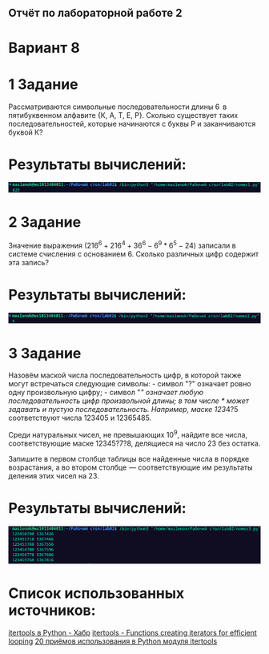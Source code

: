 ## Отчёт по лабораторной работе 2
# Вариант 8
# 1 Задание
Рассматриваются символьные последовательности длины 6  в пятибуквенном алфавите {К, А, Т, Е, Р}. Сколько существует таких последовательностей, которые начинаются с буквы Р и заканчиваются буквой К?
# Результаты вычислений:
![](Screenshots/Screenshot1.png)
# 2 Задание
Значение выражения $(216^6+216^4+36^6-6^9*6^5-24)$ записали в системе счисления с основанием 6. Сколько различных цифр содержит эта запись?
# Результаты вычислений:
![](Screenshots/Screenshot2.png)
# 3 Задание
Назовём маской числа последовательность цифр, в которой также могут встречаться следующие символы:
    - символ "?" означает ровно одну произвольную цифру;
    - символ "*" означает любую последовательность цифр произвольной длины; в том числе * может задавать и пустую последовательность.
Например, маске 123*4?5 соответствуют числа 123405 и 12365485.

Среди натуральных чисел, не превышающих $10^9$, найдите все числа, соответствующие маске 12345?7?8, делящиеся на число 23 без остатка.

Запишите в первом столбце таблицы все найденные числа в порядке возрастания, а во втором столбце  — соответствующие им результаты деления этих чисел на 23.   
# Результаты вычислений:
![](Screenshots/Screenshot3.png)
# Список использованных источников:
[itertools в Python - Хабр](https://habr.com/ru/companies/otus/articles/529356/)
[itertools - Functions creating iterators for efficient looping](https://docs.python.org/3/library/itertools.html)
[20 приёмов использования в Python модуля itertools](https://proglib.io/p/iteriruemsya-pravilno-20-priemov-ispolzovaniya-v-python-modulya-itertools-2020-01-03)